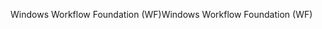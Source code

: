 <span data-ttu-id="acd32-101">Windows Workflow Foundation (WF)</span><span class="sxs-lookup"><span data-stu-id="acd32-101">Windows Workflow Foundation (WF)</span></span>